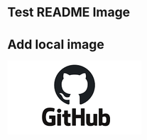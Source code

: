 # Test README Image

# Add local image

![Test!](Image/download.png)

<!-- # Add remote image

![Test!](https://encrypted-tbn0.gstatic.com/images?q=tbn:ANd9GcSKdFw4iygh8LR1Can6DehP26aNujaBYtUdRg&usqp=CAU)

# Add image from github source

![Test!](https://user-images.githubusercontent.com/84660414/119302361-97e36f80-bc81-11eb-994e-575a9652aad7.png) -->